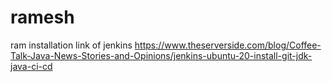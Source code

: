 # ramesh
ram
installation link of jenkins
https://www.theserverside.com/blog/Coffee-Talk-Java-News-Stories-and-Opinions/jenkins-ubuntu-20-install-git-jdk-java-ci-cd
